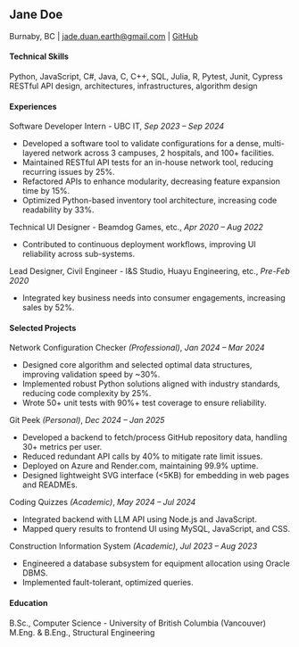 ## Jane Doe

Burnaby, BC | jade.duan.earth@gmail.com | [GitHub](https://github.com/eerieA)

#### Technical Skills

Python, JavaScript, C#, Java, C, C++, SQL, Julia, R, Pytest, Junit, Cypress  
RESTful API design, architectures, infrastructures, algorithm design

#### Experiences  

Software Developer Intern - UBC IT, *Sep 2023 – Sep 2024*  
- Developed a software tool to validate configurations for a dense, multi-layered network across 3 campuses, 2 hospitals, and 100+ facilities.  
- Maintained RESTful API tests for an in-house network tool, reducing recurring issues by 25%.  
- Refactored APIs to enhance modularity, decreasing feature expansion time by 15%.  
- Optimized Python-based inventory tool architecture, increasing code readability by 33%.

Technical UI Designer - Beamdog Games, etc., *Apr 2020 – Aug 2022*  
- Contributed to continuous deployment workflows, improving UI reliability across sub-systems.

Lead Designer, Civil Engineer - I&S Studio, Huayu Engineering, etc., *Pre-Feb 2020*  
- Integrated key business needs into consumer engagements, increasing sales by 52%.

#### Selected Projects

Network Configuration Checker *(Professional)*, *Jan 2024 – Mar 2024*  
- Designed core algorithm and selected optimal data structures, improving validation speed by ~30%.  
- Implemented robust Python solutions aligned with industry standards, reducing code complexity by 25%.  
- Wrote 50+ unit tests with 90%+ test coverage to ensure reliability.

Git Peek *(Personal)*, *Dec 2024 – Jan 2025*  
- Developed a backend to fetch/process GitHub repository data, handling 30+ metrics per user.  
- Reduced redundant API calls by 40% to mitigate rate limit issues.  
- Deployed on Azure and Render.com, maintaining 99.9% uptime.  
- Designed lightweight SVG interface (<5KB) for embedding in web pages and READMEs.

Coding Quizzes *(Academic)*, *May 2024 – Jul 2024*  
- Integrated backend with LLM API using Node.js and JavaScript.  
- Mapped query results to frontend UI using MySQL, JavaScript, and CSS.

Construction Information System *(Academic)*, *Jul 2023 – Aug 2023*  
- Engineered a database subsystem for equipment allocation using Oracle DBMS.  
- Implemented fault-tolerant, optimized queries.

#### Education

B.Sc., Computer Science - University of British Columbia (Vancouver)  
M.Eng. & B.Eng., Structural Engineering